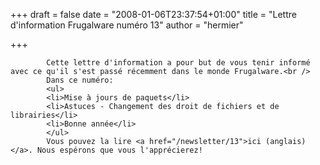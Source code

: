 
+++
draft = false
date = "2008-01-06T23:37:54+01:00"
title = "Lettre d'information Frugalware numéro 13"
author = "hermier"

+++

            Cette lettre d'information a pour but de vous tenir informé avec ce qu'il s'est passé récemment dans le monde Frugalware.<br />
            Dans ce numéro:
            <ul>
            <li>Mise à jours de paquets</li>
            <li>Astuces - Changement des droit de fichiers et de librairies</li>
            <li>Bonne année</li>
            </ul>
            Vous pouvez la lire <a href="/newsletter/13">ici (anglais)</a>. Nous espérons que vous l'apprécierez!
            
        